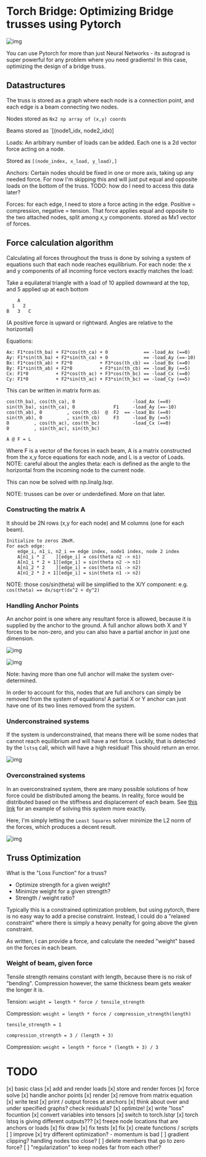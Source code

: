 # Torch Bridge: Optimizing Bridge trusses using Pytorch
![img](imgs/demo.gif)

You can use Pytorch for more than just Neural Networks - its autograd is super powerful for any problem where you need gradients! In this case, optimizing the design of a bridge truss.

## Datastructures
The truss is stored as a graph where each node is a connection point,
and each edge is a beam connecting two nodes. 

Nodes stored as `Nx2 np array of (x,y) coords`

Beams stored as `[(node1_idx, node2_idx)]

Loads: An arbitrary number of loads can be added. Each one is a 2d vector force acting on a node.

Stored as `[(node_index, x_load, y_load),]`

Anchors: Certain nodes should be fixed in one or more axis, taking up any needed force. 
For now I'm skipping this and will just put equal and opposite loads on the bottom of the truss.
TODO: how do I need to access this data later?

Forces: for each edge, I need to store a force acting in the edge. Positive = compression, negative = tension.
That force applies equal and opposite to the two attached nodes, split among x,y components.
stored as Mx1 vector of forces.

## Force calculation algorithm
Calculating all forces throughout the truss is done by solving a system of equations such that each node
reaches equilibrium. 
For each node: the x and y components of all incoming force vectors exactly matches the load:

Take a equilateral triangle with a load of 10 applied downward at the top, and 5 applied up at each bottom

```
    A
  1   2
B   3   C
```

(A positive force is upward or rightward. Angles are relative to the horizontal)

Equations:

```
Ax: F1*cos(th_ba) + F2*cos(th_ca) + 0             == -load_Ax (==0)
Ay: F1*sin(th_ba) + F2*sin(th_ca) + 0             == -load_Ay (==-10)
Bx: F1*cos(th_ab) + F2*0          + F3*cos(th_cb) == -load_Bx (==0)
By: F1*sin(th_ab) + F2*0          + F3*sin(th_cb) == -load_By (==5)
Cx: F1*0          + F2*cos(th_ac) + F3*cos(th_bc) == -load_Cx (==0)
Cy: F1*0          + F2*sin(th_ac) + F3*sin(th_bc) == -load_Cy (==5)
```

This can be written in matrix form as:

```
cos(th_ba), cos(th_ca), 0                     -load_Ax (==0)
sin(th_ba), sin(th_ca), 0              F1     -load_Ay (==-10)
cos(th_ab), 0         , cos(th_cb)  @  F2  == -load_Bx (==0)
sin(th_ab), 0         , sin(th_cb)     F3     -load_By (==5)
0         , cos(th_ac), cos(th_bc)            -load_Cx (==0)
0         , sin(th_ac), sin(th_bc)

A @ F = L
```

Where F is a vector of the forces in each beam, 
A is a matrix constructed from the x,y force equations for each node,
and L is a vector of Loads.
NOTE: careful about the angles theta: each is defined as the angle to the 
horizontal from the incoming node to the current node.

This can now be solved with np.linalg.lsqr.

NOTE: trusses can be over or underdefined. More on that later.

### Constructing the matrix A
It should be 2N rows (x,y for each node) and M columns (one for each beam).

```
Initialize to zeros 2NxM.
For each edge:
    edge_i, n1_i, n2_i == edge index, node1 index, node 2 index
    A[n1_i * 2    ][edge_i] = cos(theta n2 -> n1)
    A[n1_i * 2 + 1][edge_i] = sin(theta n2 -> n1)
    A[n1_2 * 2    ][edge_i] = cos(theta n1 -> n2)
    A[n1_2 * 2 + 1][edge_i] = sin(theta n1 -> n2)
```

NOTE: those cos/sin(theta) will be simplified to the X/Y component: e.g.
`cos(theta) == dx/sqrt(dx^2 + dy^2)`

### Handling Anchor Points
An anchor point is one where any resultant force is allowed,
because it is supplied by the anchor to the ground. A full anchor
allows both X and Y forces to be non-zero, and you can also have a
partial anchor in just one dimension.

![img](imgs/single_anchor.png)

![img](imgs/double_anchor.png)

Note: having more than one full anchor will make the system over-determined.

In order to account for this, nodes that are full anchors can simply
be removed from the system of equations! A partial X or Y anchor can
just have one of its two lines removed from the system.

### Underconstrained systems
If the system is underconstrained, that means there will be some
nodes that cannot reach equilibrium and will have a net force.
Luckily, that is detected by the `lstsq` call, which will have a
high residual! This should return an error.

![img](imgs/underconstrained.png)

### Overconstrained systems

In an overconstrained system, there are many possible solutions of how force 
could be distributed among the beams. In reality, force would be distributed based on the stiffness and displacement of each beam. See [this link](https://josecarlosbellido.files.wordpress.com/2016/04/aranda-bellido-optruss.pdf) for an example of solving this system more exactly.

Here, I'm simply letting the `Least Squares` solver minimize the L2 norm of the forces, which produces a decent result.

![img](imgs/overconstrained.png)

## Truss Optimization
What is the "Loss Function" for a truss?

- Optimize strength for a given weight?
- Minimize weight for a given strength?
- Strength / weight ratio?

Typically this is a constrained optimization problem, but using pytorch,
there is no easy way to add a precise constraint. Instead, I could do a 
"relaxed constraint" where there is simply a heavy penalty for going above
the given constraint.

As written, I can provide a force, and calculate the needed "weight" based on 
the forces in each beam.

### Weight of beam, given force

Tensile strength remains constant with length, because there is no risk 
of "bending". Compression however, the same thickness beam gets weaker the 
longer it is.

Tension: `weight = length * force / tensile_strength`

Compression: `weight = length * force / compression_strength(length)`

`tensile_strength = 1`

`compression_strength = 3 / (length + 3)`

Compression: `weight = length * force * (length + 3) / 3` 

# TODO

[x] basic class
[x] add and render loads
[x] store and render forces
[x] force solve
[x] handle anchor points
    [x] render
    [x] remove from matrix equation
    [x] write test
    [x] print / output forces at anchors
[x] think about over and under specified graphs? check residuals?
[x] optimize!
    [x] write "loss" focuntion
    [x] convert variables into tensors
    [x] switch to torch.lstqr
    [x] torch lstsq is giving different outputs???
    [x] freeze node locations that are anchors or loads
    [x] fix draw
    [x] fix tests
    [x] fix
    [x] create functions / scripts
[ ] improve
    [x] try different optimization? - momentum is bad
    [ ] gradient clipping? handling nodes too close?
    [ ] delete members that go to zero force?
    [ ] "regularization" to keep nodes far from each other?